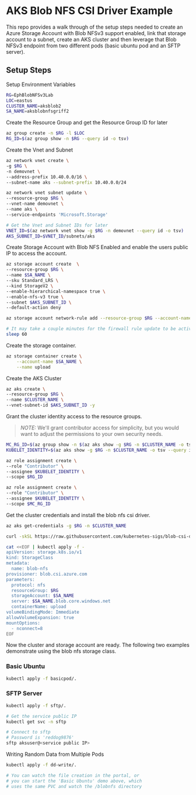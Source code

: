 # AKS Blob NFS CSI Driver Example

This repo provides a walk through of the setup steps needed to create an Azure Storage Account with Blob NFSv3 support enabled, link that storage account to a subnet, create an AKS cluster and then leverage that Blob NFSv3 endpoint from two different pods (basic ubuntu pod and an SFTP server).

## Setup Steps

Setup Environment Variables

```bash
RG=EphBlobNFSv3Lab
LOC=eastus
CLUSTER_NAME=aksblob2
SA_NAME=aksblobnfsgriff2
```

Create the Resource Group and get the Resource Group ID for later

```bash
az group create -n $RG -l $LOC
RG_ID=$(az group show -n $RG --query id -o tsv)
```

Create the Vnet and Subnet

```bash
az network vnet create \
-g $RG \
-n demovnet \
--address-prefix 10.40.0.0/16 \
--subnet-name aks --subnet-prefix 10.40.0.0/24

az network vnet subnet update \
--resource-group $RG \
--vnet-name demovnet \
--name aks \
--service-endpoints 'Microsoft.Storage'

# Get the Vnet and Subnet IDs for later
VNET_ID=$(az network vnet show -g $RG -n demovnet --query id -o tsv)
AKS_SUBNET_ID=$VNET_ID/subnets/aks
```

Create Storage Account with Blob NFS Enabled and enable the users public IP to access the account.

```bash
az storage account create  \
--resource-group $RG \
--name $SA_NAME \
--sku Standard_LRS \
--kind StorageV2 \
--enable-hierarchical-namespace true \
--enable-nfs-v3 true \
--subnet $AKS_SUBNET_ID \
--default-action deny

az storage account network-rule add --resource-group $RG --account-name $SA_NAME --ip-address $(curl -4 icanhazip.com)

# It may take a couple minutes for the firewall rule update to be active
sleep 60
```

Create the storage container.

```bash
az storage container create \
    --account-name $SA_NAME \
    --name upload 
```

Create the AKS Cluster

```bash
az aks create \
--resource-group $RG \
--name $CLUSTER_NAME \
--vnet-subnet-id $AKS_SUBNET_ID -y
```

Grant the cluster identity access to the resource groups.

>*NOTE:* We'll grant contributor access for simplicity, but you would want to adjust the permissions to your own security needs.

```bash
MC_RG_ID=$(az group show -n $(az aks show -g $RG -n $CLUSTER_NAME -o tsv --query nodeResourceGroup) -o tsv --query id)
KUBELET_IDENTITY=$(az aks show -g $RG -n $CLUSTER_NAME -o tsv --query identityProfile.kubeletidentity.objectId)

az role assignment create \
--role "Contributor" \
--assignee $KUBELET_IDENTITY \
--scope $RG_ID

az role assignment create \
--role "Contributor" \
--assignee $KUBELET_IDENTITY \
--scope $MC_RG_ID
```

Get the cluster credentials and install the blob nfs csi driver.

```bash
az aks get-credentials -g $RG -n $CLUSTER_NAME

curl -skSL https://raw.githubusercontent.com/kubernetes-sigs/blob-csi-driver/master/deploy/install-driver.sh | bash -s master blobfuse-proxy --

cat <<EOF | kubectl apply -f -
apiVersion: storage.k8s.io/v1
kind: StorageClass
metadata:
  name: blob-nfs
provisioner: blob.csi.azure.com
parameters:
  protocol: nfs
  resourceGroup: $RG
  storageAccount: $SA_NAME
  server: $SA_NAME.blob.core.windows.net
  containerName: upload
volumeBindingMode: Immediate
allowVolumeExpansion: true
mountOptions:
  - nconnect=8
EOF
```

Now the cluster and storage account are ready. The following two examples demonstrate using the blob nfs storage class.

### Basic Ubuntu

```bash
kubectl apply -f basicpod/.
```

### SFTP Server
```bash
kubectl apply -f sftp/.  

# Get the service public IP
kubectl get svc -n sftp

# Connect to sftp
# Password is 'reddog9876'
sftp aksuser@<service public IP>
```

Writing Random Data from Multiple Pods
```bash
kubectl apply -f dd-write/.

# You can watch the file creation in the portal, or 
# you can start the 'Basic Ubuntu' demo above, which
# uses the same PVC and watch the /blobnfs directory
```
